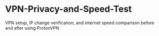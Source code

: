 # VPN-Privacy-and-Speed-Test
VPN setup, IP change verification, and internet speed comparison before and after using ProtonVPN
